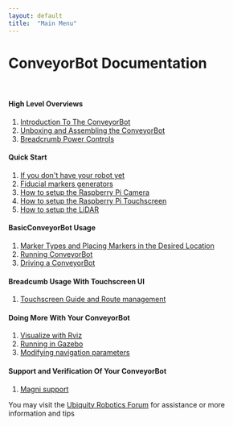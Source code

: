 ```yaml
---
layout: default
title:  "Main Menu"
---
```


# ConveyorBot Documentation

<!--
<H3 style="color:red">Warning</H3>

The ConveyorBot robot is strong, fast, and heavy. Initially, use lumber, bricks, or whatever you have to lift the wheels free of the floor, or run it somewhere where it can't hurt anyone or anything if it surprises you. NOT ON A TABLE TOP.

<H4 style="color:red">Always remove the red battery cable for any work on boards to remove live voltage from the main board</H4>

-->
<br>

#### High Level Overviews

1.  [Introduction To The ConveyorBot](breadcrumb/introduction.md)
2.  [Unboxing and Assembling the ConveyorBot](breadcrumb/shell_tower/shell_tower_assembly.md)
3.  [Breadcrumb Power Controls](breadcrumb/ConveyorBot_key.md)

#### Quick Start

1.  [If you don't have your robot yet](breadcrumb/before_arrival.md)
2.  [Fiducial markers generators](breadcrumb/how_to_generate_markers.md)
3.  [How to setup the Raspberry Pi Camera](breadcrumb/camera.md)
4.  [How to setup the Raspberry Pi Touchscreen](breadcrumb/touchscreen.md)
5.  [How to setup the LiDAR](breadcrumb/lidar.md)

#### BasicConveyorBot Usage

1.  [Marker Types and Placing Markers in the Desired Location](breadcrumb/marker_types_and_placing_them.md)
2.  [Running ConveyorBot](breadcrumb/running_ConveyorBot.md)
3.  [Driving a ConveyorBot](breadcrumb/driving_a_ConveyorBot.md)

#### Breadcumb Usage With Touchscreen UI

1.  [Touchscreen Guide and Route management](breadcrumb/ConveyorBot_usage_with_touchscreen.md)


#### Doing More With Your ConveyorBot

1.  [Visualize with Rviz](breadcrumb/rviz.md)
2.  [Running in Gazebo](breadcrumb/gazebo.md)
3.  [Modifying navigation parameters](breadcrumb/tuning_nav.md)

#### Support and Verification Of Your ConveyorBot

1. [Magni support](https://learn.ubiquityrobotics.com/)

You may visit the [Ubiquity Robotics Forum](https://forum.ubiquityrobotics.com) for assistance or more information and tips
